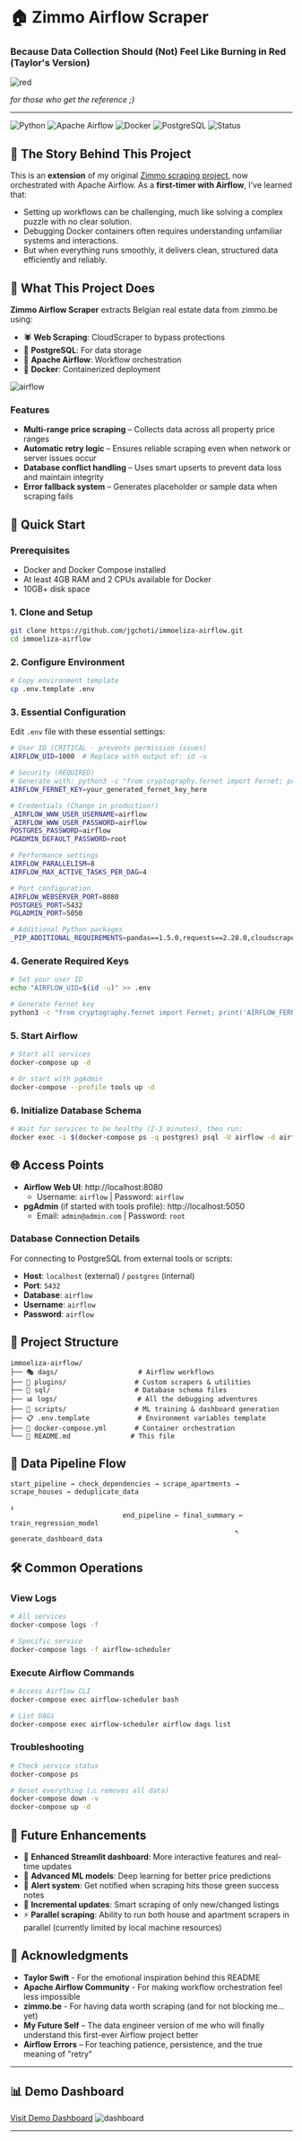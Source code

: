 # 🏠 Zimmo Airflow Scraper

### Because Data Collection Should (Not) Feel Like Burning in Red (Taylor's Version)

![red](https://media4.giphy.com/media/v1.Y2lkPTc5MGI3NjExeWwzanJpemYyN2o3aWVldDNiNmI4bjBxcXJzY214bHN4bWFzMnducyZlcD12MV9pbnRlcm5hbF9naWZfYnlfaWQmY3Q9Zw/xUPN3cuPESDoHHBuog/giphy.gif)

_for those who get the reference ;)_

---

![Python](https://img.shields.io/badge/python-v3.9+-blue.svg)
![Apache Airflow](https://img.shields.io/badge/Apache%20Airflow-3.0+-red.svg)
![Docker](https://img.shields.io/badge/docker-%230db7ed.svg?style=flat&logo=docker&logoColor=white)
![PostgreSQL](https://img.shields.io/badge/postgresql-%23316192.svg?style=flat&logo=postgresql&logoColor=white)
![Status](https://img.shields.io/badge/status-burning%20red-ff0000.svg)

## 🎵 The Story Behind This Project

This is an **extension** of my original [Zimmo scraping project](https://github.com/jgchoti/challenge-collecting-data), now orchestrated with Apache Airflow. As a **first-timer with Airflow**, I've learned that:

- Setting up workflows can be challenging, much like solving a complex puzzle with no clear solution.
- Debugging Docker containers often requires understanding unfamiliar systems and interactions.
- But when everything runs smoothly, it delivers clean, structured data efficiently and reliably.

## 🌟 What This Project Does

**Zimmo Airflow Scraper** extracts Belgian real estate data from zimmo.be using:

- 🕷️ **Web Scraping**: CloudScraper to bypass protections
- 🐘 **PostgreSQL**: For data storage
- 🌊 **Apache Airflow**: Workflow orchestration
- 🐳 **Docker**: Containerized deployment

![airflow](/assets/airflow.png)

### Features

- **Multi-range price scraping** – Collects data across all property price ranges
- **Automatic retry logic** – Ensures reliable scraping even when network or server issues occur
- **Database conflict handling** – Uses smart upserts to prevent data loss and maintain integrity
- **Error fallback system** – Generates placeholder or sample data when scraping fails

## 🚀 Quick Start

### Prerequisites

- Docker and Docker Compose installed
- At least 4GB RAM and 2 CPUs available for Docker
- 10GB+ disk space

### 1. Clone and Setup

```bash
git clone https://github.com/jgchoti/immoeliza-airflow.git
cd immoeliza-airflow
```

### 2. Configure Environment

```bash
# Copy environment template
cp .env.template .env
```

### 3. Essential Configuration

Edit `.env` file with these essential settings:

```bash
# User ID (CRITICAL - prevents permission issues)
AIRFLOW_UID=1000  # Replace with output of: id -u

# Security (REQUIRED)
# Generate with: python3 -c "from cryptography.fernet import Fernet; print(Fernet.generate_key().decode())"
AIRFLOW_FERNET_KEY=your_generated_fernet_key_here

# Credentials (Change in production!)
_AIRFLOW_WWW_USER_USERNAME=airflow
_AIRFLOW_WWW_USER_PASSWORD=airflow
POSTGRES_PASSWORD=airflow
PGADMIN_DEFAULT_PASSWORD=root

# Performance settings
AIRFLOW_PARALLELISM=8
AIRFLOW_MAX_ACTIVE_TASKS_PER_DAG=4

# Port configuration
AIRFLOW_WEBSERVER_PORT=8080
POSTGRES_PORT=5432
PGLADMIN_PORT=5050

# Additional Python packages
_PIP_ADDITIONAL_REQUIREMENTS=pandas==1.5.0,requests==2.28.0,cloudscraper,beautifulsoup4,psycopg2-binary
```

### 4. Generate Required Keys

```bash
# Set your user ID
echo "AIRFLOW_UID=$(id -u)" >> .env

# Generate Fernet key
python3 -c "from cryptography.fernet import Fernet; print('AIRFLOW_FERNET_KEY=' + Fernet.generate_key().decode())" >> .env
```

### 5. Start Airflow

```bash
# Start all services
docker-compose up -d

# Or start with pgAdmin
docker-compose --profile tools up -d
```

### 6. Initialize Database Schema

```bash
# Wait for services to be healthy (2-3 minutes), then run:
docker exec -i $(docker-compose ps -q postgres) psql -U airflow -d airflow < sql/zimmo_schema.sql
```

## 🌐 Access Points

- **Airflow Web UI**: http://localhost:8080
  - Username: `airflow` | Password: `airflow`
- **pgAdmin** (if started with tools profile): http://localhost:5050
  - Email: `admin@admin.com` | Password: `root`

### Database Connection Details

For connecting to PostgreSQL from external tools or scripts:

- **Host**: `localhost` (external) / `postgres` (internal)
- **Port**: `5432`
- **Database**: `airflow`
- **Username**: `airflow`
- **Password**: `airflow`

## 📁 Project Structure

```
immoeliza-airflow/
├── 🎭 dags/                    # Airflow workflows
├── 🔧 plugins/                 # Custom scrapers & utilities
├── 📜 sql/                     # Database schema files
├── 📊 logs/                    # All the debugging adventures
├── 📝 scripts/                 # ML training & dashboard generation
├── 📋 .env.template            # Environment variables template
├── 🐳 docker-compose.yml       # Container orchestration
└── 📖 README.md               # This file
```

## 🔄 Data Pipeline Flow

```
start_pipeline → check_dependencies → scrape_apartments → scrape_houses → deduplicate_data
                                                                              ↓
                            end_pipeline ← final_summary ← train_regression_model
                                                        ↖ generate_dashboard_data
```

## 🛠️ Common Operations

### View Logs

```bash
# All services
docker-compose logs -f

# Specific service
docker-compose logs -f airflow-scheduler
```

### Execute Airflow Commands

```bash
# Access Airflow CLI
docker-compose exec airflow-scheduler bash

# List DAGs
docker-compose exec airflow-scheduler airflow dags list
```

### Troubleshooting

```bash
# Check service status
docker-compose ps

# Reset everything (⚠️ removes all data)
docker-compose down -v
docker-compose up -d
```

## 📝 Future Enhancements

- 📱 **Enhanced Streamlit dashboard**: More interactive features and real-time updates
- 🤖 **Advanced ML models**: Deep learning for better price predictions
- 📧 **Alert system**: Get notified when scraping hits those green success notes
- 🔄 **Incremental updates**: Smart scraping of only new/changed listings
- ⚡ **Parallel scraping**: Ability to run both house and apartment scrapers in parallel (currently limited by local machine resources)

## 🙏 Acknowledgments

- **Taylor Swift** - For the emotional inspiration behind this README
- **Apache Airflow Community** - For making workflow orchestration feel less impossible
- **zimmo.be** - For having data worth scraping (and for not blocking me... yet)
- **My Future Self** – The data engineer version of me who will finally understand this first-ever Airflow project better
- **Airflow Errors** – For teaching patience, persistence, and the true meaning of "retry"

---

## 📊 Demo Dashboard

[Visit Demo Dashboard](https://immo-be.streamlit.app/)
![dashboard](/assets/immo-dashboard.png)

---
